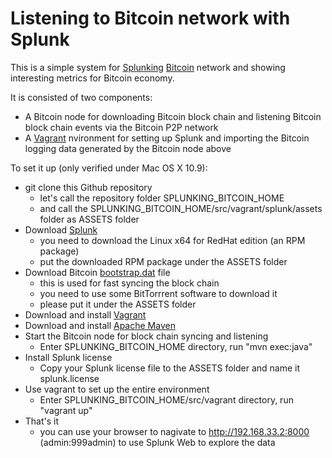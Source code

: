Listening to Bitcoin network with Splunk
==============================
This is a simple system for [Splunking](http://www.splunk.com) [Bitcoin](https://bitcoin.org/) network and showing interesting metrics for Bitcoin economy. 

It is consisted of two components:

* A Bitcoin node for downloading Bitcoin block chain and listening Bitcoin block chain events via the Bitcoin P2P network
* A [Vagrant](http://www.vagrantup.com/) nvironment for setting up Splunk and importing the Bitcoin logging data generated by the Bitcoin node above

To set it up (only verified under Mac OS X 10.9):

* git clone this Github repository
	* let's call the repository folder SPLUNKING_BITCOIN_HOME
	* and call the SPLUNKING_BITCOIN_HOME/src/vagrant/splunk/assets folder as ASSETS folder
* Download [Splunk](http://www.splunk.com/download) 
	* you need to download the Linux x64 for RedHat edition (an RPM package)
	* put the downloaded RPM package under the ASSETS folder
* Download Bitcoin [bootstrap.dat](http://sourceforge.net/projects/bitcoin/files/Bitcoin/blockchain/) file
	* this is used for fast syncing the block chain
	* you need to use some BitTorrrent software to download it 
	* please put it under the ASSETS folder
* Download and install [Vagrant](http://www.vagrantup.com/)
* Download and install [Apache Maven](http://maven.apache.org)
* Start the Bitcoin node for block chain syncing and listening
	* Enter SPLUNKING_BITCOIN_HOME directory, run "mvn exec:java"
* Install Splunk license
	* Copy your Splunk license file to the ASSETS folder and name it splunk.license
* Use vagrant to set up the entire environment
	* Enter SPLUNKING_BITCOIN_HOME/src/vagrant directory, run "vagrant up"
* That's it
	* you can use your browser to nagivate to http://192.168.33.2:8000 (admin:999admin) to use Splunk Web to explore the data